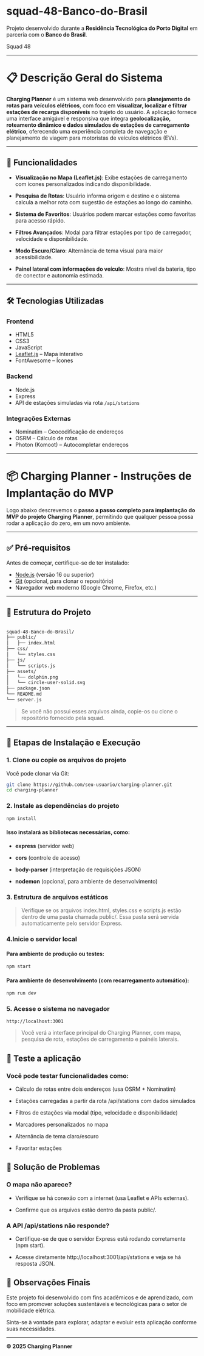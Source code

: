 # squad-48-Banco-do-Brasil

Projeto desenvolvido durante a **Residência Tecnológica do Porto Digital** em parceria com o **Banco do Brasil**.

Squad 48

---

# 📋 Descrição Geral do Sistema

**Charging Planner** é um sistema web desenvolvido para **planejamento de rotas para veículos elétricos**, com foco em **visualizar, localizar e filtrar estações de recarga disponíveis** no trajeto do usuário. A aplicação fornece uma interface amigável e responsiva que integra **geolocalização, roteamento dinâmico e dados simulados de estações de carregamento elétrico**, oferecendo uma experiência completa de navegação e planejamento de viagem para motoristas de veículos elétricos (EVs).

---

## 🚀 Funcionalidades

- **Visualização no Mapa (Leaflet.js)**: Exibe estações de carregamento com ícones personalizados indicando disponibilidade.

- **Pesquisa de Rotas**: Usuário informa origem e destino e o sistema calcula a melhor rota com sugestão de estações ao longo do caminho.

- **Sistema de Favoritos**: Usuários podem marcar estações como favoritas para acesso rápido.

- **Filtros Avançados**: Modal para filtrar estações por tipo de carregador, velocidade e disponibilidade.

- **Modo Escuro/Claro**: Alternância de tema visual para maior acessibilidade.

- **Painel lateral com informações do veículo**: Mostra nível da bateria, tipo de conector e autonomia estimada.

---

## 🛠️ Tecnologias Utilizadas

### Frontend
- HTML5
- CSS3
- JavaScript
- [Leaflet.js](https://leafletjs.com) – Mapa interativo
- FontAwesome – Ícones

### Backend
- Node.js
- Express
- API de estações simuladas via rota `/api/stations`

### Integrações Externas
- Nominatim – Geocodificação de endereços
- OSRM – Cálculo de rotas
- Photon (Komoot) – Autocompletar endereços
---


# 📦 Charging Planner - Instruções de Implantação do MVP

Logo abaixo descrevemos o **passo a passo completo para implantação do MVP do projeto Charging Planner**, permitindo que qualquer pessoa possa rodar a aplicação do zero, em um novo ambiente.

---

## ✅ Pré-requisitos

Antes de começar, certifique-se de ter instalado:

- [Node.js](https://nodejs.org/) (versão 16 ou superior)
- [Git](https://git-scm.com/) (opcional, para clonar o repositório)
- Navegador web moderno (Google Chrome, Firefox, etc.)

---
## 📁 Estrutura do Projeto

```bash

squad-48-Banco-do-Brasil/
├── public/
│   ├── index.html
├── css/
│   └── styles.css
├── js/
│   └── scripts.js
├── assets/
│   └── dolphin.png
│   └── circle-user-solid.svg
├── package.json
└── README.md
└── server.js
```

> Se você não possui esses arquivos ainda, copie-os ou clone o repositório fornecido pela squad.

---

## 🚀 Etapas de Instalação e Execução

### 1. Clone ou copie os arquivos do projeto

Você pode clonar via Git:

```bash
git clone https://github.com/seu-usuario/charging-planner.git
cd charging-planner
```
### 2.  Instale as dependências do projeto
```bash
npm install
```
#### Isso instalará as bibliotecas necessárias, como:

- **express** (servidor web)

- **cors** (controle de acesso)

- **body-parser** (interpretação de requisições JSON)

- **nodemon** (opcional, para ambiente de desenvolvimento)

### 3. Estrutura de arquivos estáticos
>Verifique se os arquivos index.html, styles.css e scripts.js estão dentro de uma pasta chamada public/. Essa pasta será servida automaticamente pelo servidor Express.

### 4.Inicie o servidor local

#### Para ambiente de produção ou testes:

```bash
npm start
```
#### Para ambiente de desenvolvimento (com recarregamento automático):

```bash
npm run dev
```

### 5. Acesse o sistema no navegador

```arduino
http://localhost:3001
```
> Você verá a interface principal do Charging Planner, com mapa, pesquisa de rota, estações de carregamento e painéis laterais.

## 🧪 Teste a aplicação

### Você pode testar funcionalidades como:

- Cálculo de rotas entre dois endereços (usa OSRM + Nominatim)

- Estações carregadas a partir da rota /api/stations com dados simulados

- Filtros de estações via modal (tipo, velocidade e disponibilidade)

- Marcadores personalizados no mapa

- Alternância de tema claro/escuro

- Favoritar estações

## 🧯 Solução de Problemas

### O mapa não aparece?

- Verifique se há conexão com a internet (usa Leaflet e APIs externas).

- Confirme que os arquivos estão dentro da pasta public/.

### A API /api/stations não responde?

- Certifique-se de que o servidor Express está rodando corretamente (npm start).

- Acesse diretamente http://localhost:3001/api/stations e veja se há resposta JSON.

## 📌 Observações Finais

Este projeto foi desenvolvido com fins acadêmicos e de aprendizado, com foco em promover soluções sustentáveis e tecnológicas para o setor de mobilidade elétrica.

Sinta-se à vontade para explorar, adaptar e evoluir esta aplicação conforme suas necessidades.

---

**© 2025 Charging Planner**